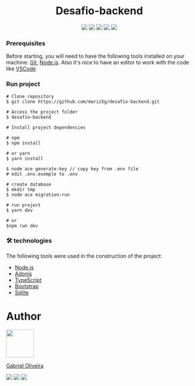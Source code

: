<h1 align="center">
  Desafio-backend
</h1>

<div align="center">
  <img src="https://img.shields.io/badge/framework-Adonis-blue">
  <img src="https://img.shields.io/badge/license-MIT-brightgreen">
  <img src="https://img.shields.io/badge/node-v14.15.4-blue">
  <img src="https://img.shields.io/badge/npm-v6.0.0-blue">
  <img src="https://img.shields.io/github/stars/gabriel4g/chat-pipoca?style=social">
</div>

### Prerequisites

Before starting, you will need to have the following tools installed on your machine:
[Git](https://git-scm.com), [Node.js](https://nodejs.org/en/).
Also it's nice to have an editor to work with the code like [VSCode](https://code.visualstudio.com/)

### Run project

```
# Clone repository
$ git clone https://github.com/mariz5g/desafio-backend.git

# Access the project folder
$ desafio-backend

# Install project dependencies

# npm
$ npm install

# or yarn
$ yarn install

$ node ace generate:key // copy key from .env file
# edit .env.exemple to .env

# create database
$ mkdir tmp
$ node ace migration:run

# run project
$ yarn dev 

# or 
$npm run dev
```

### 🛠 technologies

The following tools were used in the construction of the project:

- [Node.js](https://nodejs.org/en/)
- [Adonis](https://adonisjs.com/)
- [TypeScript](https://www.typescriptlang.org/)
- [Bootstrap](https://getbootstrap.com/)
- [Sqlite](https://sqlite.org/)

# Author

<img src="https://avatars.githubusercontent.com/u/62767640?v=4" width="75" height="75px">

<a href="https://github.com/mariz5g">Gabriel Oliveira</a>

<div>
  <img src="https://img.shields.io/badge/twitter-gabriel4g-blue">
  <img src="https://img.shields.io/badge/linkedIn-mariz5g-blue">
  <img src="https://img.shields.io/badge/outlook-grupo.mariz%40outlook.com-blue">
</div>
